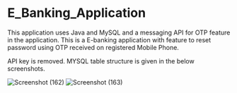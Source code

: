 # E_Banking_Application

This application uses Java and MySQL and a messaging API for OTP feature in the application. This is a E-banking application with feature to reset password using OTP received on registered Mobile Phone.

API key is removed. MYSQL table structure is given in the below screenshots.

![Screenshot (162)](https://user-images.githubusercontent.com/47884987/178121010-427f6635-c504-434a-be3f-a6f4c5ae29d3.png)
![Screenshot (163)](https://user-images.githubusercontent.com/47884987/178121012-cca7f2b0-a735-4588-8d00-699db5ee208a.png)
